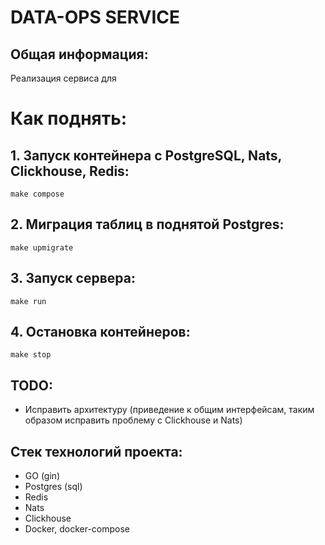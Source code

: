 # DATA-OPS SERVICE

## Общая информация:
Реализация сервиса для 

# Как поднять:

## 1. Запуск контейнера с PostgreSQL, Nats, Clickhouse, Redis:
```
make compose
```
## 2. Миграция таблиц в поднятой Postgres:
```
make upmigrate
```
## 3. Запуск сервера:
```
make run
```
## 4. Остановка контейнеров:
```
make stop
```
## TODO:
- Исправить архитектуру (приведение к общим интерфейсам, таким образом исправить проблему с Clickhouse и Nats)
  
## Стек технологий проекта:
* GO (gin)
* Postgres (sql)
* Redis
* Nats
* Clickhouse
* Docker, docker-compose
